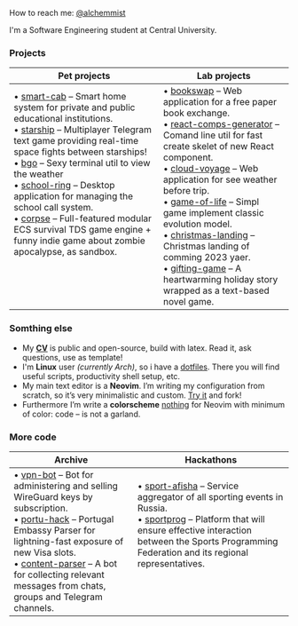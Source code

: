 How to reach me: [@alchemmist](https://t.me/alchemmist)

I'm a Software Engineering student at Central University.

### Projects

<table>
  <thead>
    <tr>
      <th>Pet projects</th>
      <th><strong>Lab projects</strong></th>
    </tr>
  </thead>
  <tbody>
    <tr>
      <td>
        • <a href="https://github.com/smart-cab">smart-cab</a> – Smart home system for private and public educational institutions.<br>
        • <a href="https://github.com/starship-crew">starship</a> – Multiplayer Telegram text game providing real-time space fights between starships!<br>
        • <a href="https://github.com/alchemmist/bgo">bgo</a> – Sexy terminal util to view the weather<br>
        • <a href="https://github.com/alchemmist/school-ring">school-ring</a> – Desktop application for managing the school call system.<br>
        • <a href="https://github.com/corpse-inc/corpse">corpse</a> – Full-featured modular ECS survival TDS game engine + funny indie game about zombie apocalypse, as sandbox.<br><br><br><br><br>
      </td>
      <td>
        • <a href="https://github.com/alchemmist/bookswap">bookswap</a> – Web application for a free paper book exchange.<br>
        • <a href="https://github.com/alchemmist/react-comps-generator">react-comps-generator</a> – Comand line util for fast create skelet of new React component.<br>
        • <a href="https://github.com/alchemmist/cloud">cloud-voyage</a> – Web application for see weather before trip.<br>
        • <a href="https://github.com/alchemmist/christmas-landing">game-of-life</a> – Simpl game implement classic evolution model.<br>
        • <a href="https://github.com/alchemmist/christmas-landing">christmas-landing</a> – Christmas landing of comming 2023 yaer.<br>
        • <a href="https://github.com/alchemmist/gifting-game">gifting-game</a> – A heartwarming holiday story wrapped as a text-based novel game.<br>
      </td>
    </tr>
  </tbody>
</table>

### Somthing else

- My **[CV](https://github.com/alchemmist/CV/blob/main/pdf/english.pdf)** is public and open-source, build with latex. Read it, ask questions, use as template!
- I'm **Linux** user _(currently Arch)_, so i have a [dotfiles](https://github.com/alchemmist/.dotfiles). There you will find useful scripts, productivity shell setup, etc.
- My main text editor is a **Neovim**. I’m writing my configuration from scratch, so it’s very minimalistic and custom. [Try it](https://github.com) and fork!
- Furthermore I’m write a **colorscheme** [nothing](https://github.com/alchemmist/nothing.nvim) for Neovim with minimum of color: code – is not a garland.

### More code

<table>
  <thead>
    <tr>
      <th><strong>Archive</strong></th>
      <th>Hackathons</th>
    </tr>
  </thead>
  <tbody>
    <tr>
      <td>
        • <a href="https://github.com/alchemmist/vpn-bot">vpn-bot</a> – Bot for administering and selling WireGuard keys by subscription.<br>
        • <a href="https://github.com/alchemmist/portu-hack">portu-hack</a> – Portugal Embassy Parser for lightning-fast exposure of new Visa slots.<br>
        • <a href="https://github.com/alchemmist/content-parser">content-parser</a> – A bot for collecting relevant messages from chats, groups and Telegram channels.<br>
      </td>
      <td>
        • <a href="https://github.com/alchemmist/sport-afisha">sport-afisha</a> – Service aggregator of all sporting events in Russia.<br>
        • <a href="https://github.com/alchemmist/sporprog">sportprog</a> – Platform that will ensure effective interaction between the Sports Programming Federation and its regional representatives.<br><br><br><br>
      </td>
    </tr>
  </tbody>
</table>
